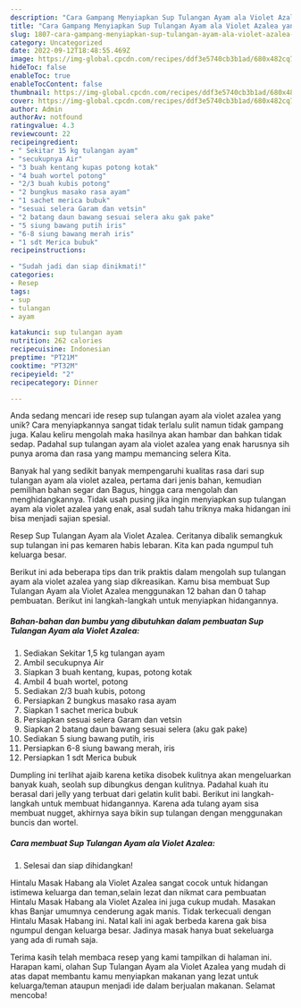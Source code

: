 ```yaml
---
description: "Cara Gampang Menyiapkan Sup Tulangan Ayam ala Violet Azalea yang Enak"
title: "Cara Gampang Menyiapkan Sup Tulangan Ayam ala Violet Azalea yang Enak"
slug: 1807-cara-gampang-menyiapkan-sup-tulangan-ayam-ala-violet-azalea-yang-enak
category: Uncategorized
date: 2022-09-12T18:48:55.469Z
image: https://img-global.cpcdn.com/recipes/ddf3e5740cb3b1ad/680x482cq70/sup-tulangan-ayam-ala-violet-azalea-foto-resep-utama.jpg
hideToc: false
enableToc: true
enableTocContent: false
thumbnail: https://img-global.cpcdn.com/recipes/ddf3e5740cb3b1ad/680x482cq70/sup-tulangan-ayam-ala-violet-azalea-foto-resep-utama.jpg
cover: https://img-global.cpcdn.com/recipes/ddf3e5740cb3b1ad/680x482cq70/sup-tulangan-ayam-ala-violet-azalea-foto-resep-utama.jpg
author: Admin
authorAv: notfound
ratingvalue: 4.3
reviewcount: 22
recipeingredient:
- " Sekitar 15 kg tulangan ayam"
- "secukupnya Air"
- "3 buah kentang kupas potong kotak"
- "4 buah wortel potong"
- "2/3 buah kubis potong"
- "2 bungkus masako rasa ayam"
- "1 sachet merica bubuk"
- "sesuai selera Garam dan vetsin"
- "2 batang daun bawang sesuai selera aku gak pake"
- "5 siung bawang putih iris"
- "6-8 siung bawang merah iris"
- "1 sdt Merica bubuk"
recipeinstructions:

- "Sudah jadi dan siap dinikmati!"
categories:
- Resep
tags:
- sup
- tulangan
- ayam

katakunci: sup tulangan ayam 
nutrition: 262 calories
recipecuisine: Indonesian
preptime: "PT21M"
cooktime: "PT32M"
recipeyield: "2"
recipecategory: Dinner

---
```





Anda sedang mencari ide resep sup tulangan ayam ala violet azalea yang unik? Cara menyiapkannya sangat tidak terlalu sulit namun tidak gampang juga. Kalau keliru mengolah maka hasilnya akan hambar dan bahkan tidak sedap. Padahal sup tulangan ayam ala violet azalea yang enak harusnya sih punya aroma dan rasa yang mampu memancing selera Kita.





Banyak hal yang sedikit banyak mempengaruhi kualitas rasa dari sup tulangan ayam ala violet azalea, pertama dari jenis bahan, kemudian pemilihan bahan segar dan Bagus, hingga cara mengolah dan menghidangkannya. Tidak usah pusing jika ingin menyiapkan sup tulangan ayam ala violet azalea yang enak,      asal sudah tahu triknya maka hidangan ini bisa menjadi sajian spesial.














Resep Sup Tulangan Ayam ala Violet Azalea. Ceritanya dibalik semangkuk sup tulangan ini pas kemaren habis lebaran. Kita kan pada ngumpul tuh keluarga besar.






Berikut ini ada beberapa tips dan trik praktis dalam mengolah sup tulangan ayam ala violet azalea yang siap dikreasikan. Kamu bisa membuat Sup Tulangan Ayam ala Violet Azalea menggunakan 12 bahan dan 0 tahap pembuatan. Berikut ini langkah-langkah untuk menyiapkan hidangannya.

<!--inarticleads1-->

##### Bahan-bahan dan bumbu yang dibutuhkan dalam pembuatan Sup Tulangan Ayam ala Violet Azalea:

1. Sediakan  Sekitar 1,5 kg tulangan ayam
1. Ambil secukupnya Air
1. Siapkan 3 buah kentang, kupas, potong kotak
1. Ambil 4 buah wortel, potong
1. Sediakan 2/3 buah kubis, potong
1. Persiapkan 2 bungkus masako rasa ayam
1. Siapkan 1 sachet merica bubuk
1. Persiapkan sesuai selera Garam dan vetsin
1. Siapkan 2 batang daun bawang sesuai selera (aku gak pake)
1. Sediakan 5 siung bawang putih, iris
1. Persiapkan 6-8 siung bawang merah, iris
1. Persiapkan 1 sdt Merica bubuk


Dumpling ini terlihat ajaib karena ketika disobek kulitnya akan mengeluarkan banyak kuah, seolah sup dibungkus dengan kulitnya. Padahal kuah itu berasal dari jelly yang terbuat dari gelatin kulit babi. Berikut ini langkah-langkah untuk membuat hidangannya. Karena ada tulang ayam sisa membuat nugget, akhirnya saya bikin sup tulangan dengan menggunakan buncis dan wortel. 

<!--inarticleads2-->

##### Cara membuat Sup Tulangan Ayam ala Violet Azalea:


1. Selesai dan siap dihidangkan!

Hintalu Masak Habang ala Violet Azalea sangat cocok untuk hidangan istimewa keluarga dan teman,selain lezat dan nikmat cara pembuatan Hintalu Masak Habang ala Violet Azalea ini juga cukup mudah. Masakan khas Banjar umumnya cenderung agak manis. Tidak terkecuali dengan Hintalu Masak Habang ini. Natal kali ini agak berbeda karena gak bisa ngumpul dengan keluarga besar. Jadinya masak hanya buat sekeluarga yang ada di rumah saja. 

Terima kasih telah membaca resep yang kami tampilkan di halaman ini. Harapan kami, olahan Sup Tulangan Ayam ala Violet Azalea yang mudah di atas dapat membantu kamu menyiapkan makanan yang lezat untuk keluarga/teman ataupun menjadi ide dalam berjualan makanan. Selamat mencoba!
